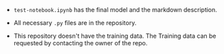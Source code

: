 - `test-notebook.ipynb` has the final model and the markdown description. 
- All necessary `.py` files are in the repository.

- This repository doesn't have the training data. The Training data can be requested by contacting the owner of the repo.
